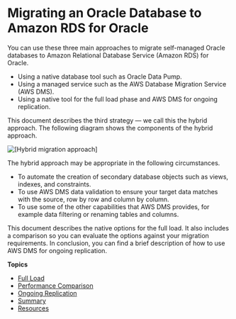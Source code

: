 # Migrating an Oracle Database to Amazon RDS for Oracle<a name="chap-manageddatabases.oracle2rds"></a>

You can use these three main approaches to migrate self\-managed Oracle databases to Amazon Relational Database Service \(Amazon RDS\) for Oracle\.
+ Using a native database tool such as Oracle Data Pump\.
+ Using a managed service such as the AWS Database Migration Service \(AWS DMS\)\.
+ Using a native tool for the full load phase and AWS DMS for ongoing replication\.

This document describes the third strategy — we call this the hybrid approach\. The following diagram shows the components of the hybrid approach\.

![\[Hybrid migration approach\]](http://docs.aws.amazon.com/dms/latest/sbs/images/oracle2rds-migration-approach.png)

The hybrid approach may be appropriate in the following circumstances\.
+ To automate the creation of secondary database objects such as views, indexes, and constraints\.
+ To use AWS DMS data validation to ensure your target data matches with the source, row by row and column by column\.
+ To use some of the other capabilities that AWS DMS provides, for example data filtering or renaming tables and columns\.

This document describes the native options for the full load\. It also includes a comparison so you can evaluate the options against your migration requirements\. In conclusion, you can find a brief description of how to use AWS DMS for ongoing replication\.

**Topics**
+ [Full Load](chap-manageddatabases.oracle2rds.load.md)
+ [Performance Comparison](chap-manageddatabases.oracle2rds.performance.md)
+ [Ongoing Replication](chap-manageddatabases.oracle2rds.replication.md)
+ [Summary](chap-manageddatabases.oracle2rds.summary.md)
+ [Resources](chap-manageddatabases.oracle2rds.resources.md)